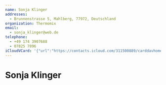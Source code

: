 ```yaml
---
name: Sonja Klinger
addresses:
  - Brunnenstrasse 5, Mahlberg, 77972, Deutschland
organization: Thermomix
email:
  - sonja_klinger@web.de
telephone:
  - +49 174 3907688
  - 07825 7896
iCloudVCard: '{"url":"https://contacts.icloud.com/311500889/carddavhome/card/C2E0E8E3-8093-41BB-982E-C9AD2B764534.vcf","etag":"\"kmfhb1w5\"","data":"BEGIN:VCARD\r\nVERSION:3.0\r\nFN:\r\nN:Klinger;Sonja;;;\r\nUID:825BA0A5-3597-4A44-8B8D-3DBFA79A8098\r\nADR:;;Brunnenstrasse 5;Mahlberg;;77972;Deutschland;\r\nPRODID:-//Apple Inc.//iOS 12.2//EN\r\nREV:2025-04-03T22:16:19Z\r\nORG:Thermomix;\r\nEMAIL:sonja_klinger@web.de\r\nTEL:+49 174 3907688\r\nTEL:07825 7896\r\nitem1.X-ABADR:de\r\nEND:VCARD"}'
---
```

# Sonja Klinger